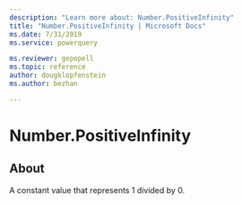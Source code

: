 ```yaml
---
description: "Learn more about: Number.PositiveInfinity"
title: "Number.PositiveInfinity | Microsoft Docs"
ms.date: 7/31/2019
ms.service: powerquery

ms.reviewer: gepopell
ms.topic: reference
author: dougklopfenstein
ms.author: bezhan

---
```

# Number.PositiveInfinity

  
## About  
A constant value that represents 1 divided by 0.  
